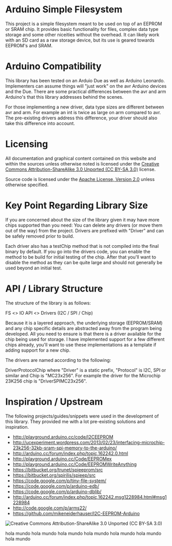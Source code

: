 Arduino Simple Filesystem
=========================

This project is a simple filesystem meant to be used on top of an EEPROM or SRAM chip.  It provides basic functionality for files, complex data type storage and some other niceities without the overhead.  It can likely work with an SD card as a raw storage device, but its use is geared towards EEPROM's and SRAM.

Arduino Compatibility
=====================

This library has been tested on an Arduio Due as well as Arduino Leonardo.  Implementers can assume things will "just work" on the avr Arduino devices and the Due.  There are some practical differences between the avr and arm Arduino's that this library addresses behind the scenes.

For those implementing a new driver, data type sizes are different between avr and arm. For example an int is twice as large on arm compared to avr.  The pre-existing drivers address this difference, your driver should also take this difference into account.

Licensing
=========

All documentation and graphical content contained on this website and within the sources unless otherwise noted is licensed under the 
[Creative Commons Attribution-ShareAlike 3.0 Unported (CC BY-SA 3.0)](http://creativecommons.org/licenses/by-sa/3.0/deed.en_US) license.

Source code is licensed under the [Apache License, Version 2.0](http://www.apache.org/licenses/LICENSE-2.0.html) unless otherwise specified.

Key Point Regarding Library Size
================================

If you are concerned about the size of the library given it may have more chips supported than you need:  You can delete any drivers (or move them out of the way) from the project. Drivers are prefixed with "Driver" and can be safely removed prior to build.

Each driver also has a testChip method that is not compiled into the final binary by default.  If you go into the drivers code, you can enable the method to be build for initial testing of the chip.  After that you'll want to disable the method as they can be quite large and should not generally be used beyond an initial test.

API / Library Structure
=======================

The structure of the library is as follows:

FS <> IO API <> Drivers (I2C / SPI / Chip)

Because it is a layered approach, the underlying storage (EEPROM/SRAM) and any chip specific details are abstracted away from the program being developed.  All you need to ensure is that there is a driver available for the chip being used for storage.  I have implemented support for a few different chips already, you'll want to use these implementations as a template if adding support for a new chip.

The drivers are named according to the following:

DriverProtocolChip where "Driver" is a static prefix, "Protocol" is I2C, SPI or similar and Chip is "MC23x256".  For example the driver for the Microchip 23K256 chip is "DriverSPIMC23x256".

Inspiration / Upstream
======================

The following projects/guides/snippets were used in the development of this library.  They provided me with a lot pre-existing solutions and inspiration.

- http://playground.arduino.cc/code/I2CEEPROM
- http://ucexperiment.wordpress.com/2013/02/23/interfacing-microchip-23k256-32kb-sram-spi-memory-to-the-arduino/
- http://arduino.cc/forum/index.php/topic,162242.0.html
- http://playground.arduino.cc/Code/EEPROMex
- http://playground.arduino.cc/Code/EEPROMWriteAnything
- https://bitbucket.org/trunet/spieeprom/src
- https://bitbucket.org/spirilis/spieep/src
- https://code.google.com/p/tiny-file-system/
- https://code.google.com/p/arduino-edb/
- https://code.google.com/p/arduino-dblib/
- http://arduino.cc/forum/index.php/topic,162242.msg1228984.html#msg1228984
- http://code.google.com/p/arms22/
- https://github.com/mikeneiderhauser/I2C-EEPROM-Arduino


![Creative Commons Attribution-ShareAlike 3.0 Unported (CC BY-SA 3.0)](https://raw.github.com/mcrosson/arduino_simple_file_system/master/cc-by-sa.png)

hola mundo
hola mundo
hola mundo
hola mundo
hola mundo
hola mundo
hola mundo